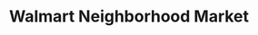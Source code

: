 ---
title: "Walmart Neighborhood Market"
url: /bakersfield/walmart-neighborhood-market/
shop: Supermarkt
---